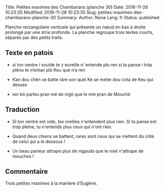 Title: Petites maximes des Chambarans (planche 30)
Date: 2016-11-28 10:23:35
Modified: 2016-11-28 10:23:35
Slug: petites-maximes-des-chambarans-planche-30
Summary: 
Author: None
Lang: fr
Status: published

Planche rectangulaire verticale qui présente un nœud en bas à droite prolongé par une strie profonde. La planche regroupe trois textes courts, séparés par des petits traits.
<figure class="image-block" style="float: right;">
  <img alt="" src="{static}/images/planche_30.png">
  <figcaption style="max-width: 280px"></figcaption>
</figure>


## Texte en patois
- si ton ventre i vouide te z eureille n’ entende plu ren  si ta panse i tróp plèno te n’entan plû Keu que n’a ren


- Kan  dou  chèn  se  batte  râre  son  quel  Ke  se  mette  dou  cota  de  Keu  qui  desseo


- ien  bô  parleu  pran  mé  de  nigô  que  le  miè  pran  de  Mouché


## Traduction
- Si ton ventre est vide, tes oreilles n'entendent plus rien. Si ta panse est trop pleine, tu n'entends plus ceux qui n'ont rien.

- Quand deux chiens se battent, rares sont ceux qui se mettent du côté de celui qui a le dessous !

- Un beau parleur attrape plus de nigauds que le miel n'attrape de mouches !

## Commentaire
Trois petites maximes à la manière d'Eugène.







